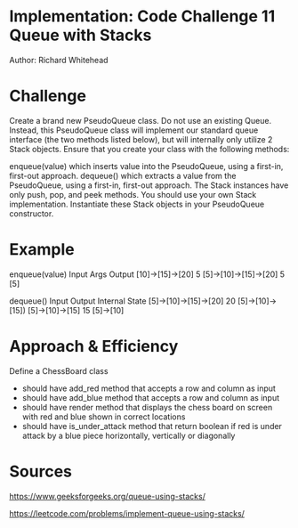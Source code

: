 # Implementation: Code Challenge 11 Queue with Stacks

Author: Richard Whitehead

# Challenge

Create a brand new PseudoQueue class. Do not use an existing Queue. Instead, this PseudoQueue class will implement our standard queue interface (the two methods listed below), but will internally only utilize 2 Stack objects. Ensure that you create your class with the following methods:

enqueue(value) which inserts value into the PseudoQueue, using a first-in, first-out approach.
dequeue() which extracts a value from the PseudoQueue, using a first-in, first-out approach.
The Stack instances have only push, pop, and peek methods. You should use your own Stack implementation. Instantiate these Stack objects in your PseudoQueue constructor.

# Example

enqueue(value)
Input	Args	Output
[10]->[15]->[20]	5	[5]->[10]->[15]->[20]
 	5	[5]

dequeue()
Input	Output	Internal State
[5]->[10]->[15]->[20]	20	[5]->[10]->[15])
[5]->[10]->[15]	15	[5]->[10]


# Approach & Efficiency

Define a ChessBoard class

- should have add_red method that accepts a row and column as input
- should have add_blue method that accepts a row and column as input
- should have render method that displays the chess board on screen with red and blue shown in correct locations
- should have is_under_attack method that return boolean if red is under attack by a blue piece horizontally, vertically or diagonally

# Sources

https://www.geeksforgeeks.org/queue-using-stacks/

https://leetcode.com/problems/implement-queue-using-stacks/